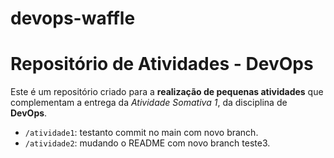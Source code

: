 # devops-waffle

# Repositório de Atividades - DevOps

Este é um repositório criado para a **realização de pequenas atividades** que complementam a entrega da _Atividade Somativa 1_, da disciplina de **DevOps**.

- `/atividade1`: testanto commit no main com novo branch.
- `/atividade2`: mudando o README com novo branch teste3.